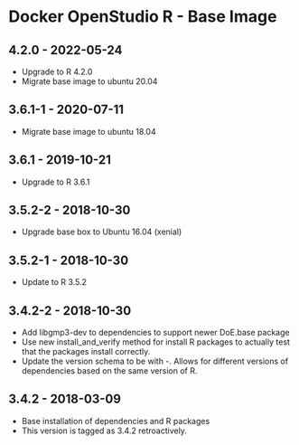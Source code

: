# Docker OpenStudio R - Base Image

## 4.2.0 - 2022-05-24

* Upgrade to R 4.2.0
* Migrate base image to ubuntu 20.04

## 3.6.1-1 - 2020-07-11

* Migrate base image to ubuntu 18.04

## 3.6.1 - 2019-10-21

* Upgrade to R 3.6.1

## 3.5.2-2 - 2018-10-30

* Upgrade base box to Ubuntu 16.04 (xenial)

## 3.5.2-1 - 2018-10-30

* Update to R 3.5.2

## 3.4.2-2 - 2018-10-30

* Add libgmp3-dev to dependencies to support newer DoE.base package
* Use new install_and_verify method for install R packages to actually test that the packages install correctly.
* Update the version schema to be with -<release>. Allows for different versions of dependencies based on the same version of R.

## 3.4.2 - 2018-03-09

* Base installation of dependencies and R packages
* This version is tagged as 3.4.2 retroactively.

